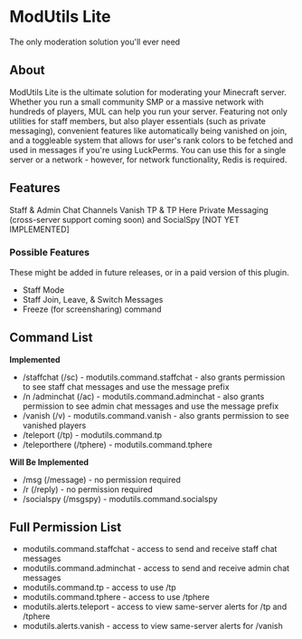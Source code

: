 # ModUtils Lite
The only moderation solution you'll ever need

## About
ModUtils Lite is the ultimate solution for moderating your Minecraft server. Whether you run a small community SMP or a massive network with hundreds of players, MUL can help you run your server. Featuring not only utilities for staff members, but also player essentials (such as private messaging), convenient features like automatically being vanished on join, and a toggleable system that allows for user's rank colors to be fetched and used in messages if you're using LuckPerms.
You can use this for a single server or a network - however, for network functionality, Redis is required.

## Features
Staff & Admin Chat Channels
Vanish
TP & TP Here
Private Messaging (cross-server support coming soon) and SocialSpy [NOT YET IMPLEMENTED]

### Possible Features
These might be added in future releases, or in a paid version of this plugin.
- Staff Mode
- Staff Join, Leave, & Switch Messages
- Freeze (for screensharing) command

## Command List

__Implemented__
- /staffchat (/sc) - modutils.command.staffchat - also grants permission to see staff chat messages and use the message prefix
- /n /adminchat (/ac) - modutils.command.adminchat - also grants permission to see admin chat messages and use the message prefix
- /vanish (/v) - modutils.command.vanish - also grants permission to see vanished players
- /teleport (/tp) - modutils.command.tp
- /teleporthere (/tphere) - modutils.command.tphere

__Will Be Implemented__
- /msg (/message) - no permission required
- /r (/reply) - no permission required
- /socialspy (/msgspy) - modutils.command.socialspy

## Full Permission List
- modutils.command.staffchat - access to send and receive staff chat messages
- modutils.command.adminchat - access to send and receive admin chat messages
- modutils.command.tp - access to use /tp
- modutils.command.tphere - access to use /tphere
- modutils.alerts.teleport - access to view same-server alerts for /tp and /tphere
- modutils.alerts.vanish - access to view same-server alerts for /vanish
